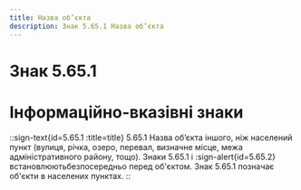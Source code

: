 ```yaml
---
title: Назва об’єкта
description: Знак 5.65.1 Назва об’єкта
---
```

# Знак 5.65.1
# Інформаційно-вказівні знаки
::sign-text{id=5.65.1 :title=title}
5.65.1 Назва об’єкта іншого, ніж населений пункт (вулиця, річка, озеро, перевал, визначне місце, межа адміністративного району, тощо).
Знаки 5.65.1 і :sign-alert{id=5.65.2} встановлюютьбезпосередньо перед об'єктом. Знак 5.65.1 позначає об'єкти в населених пунктах.
::